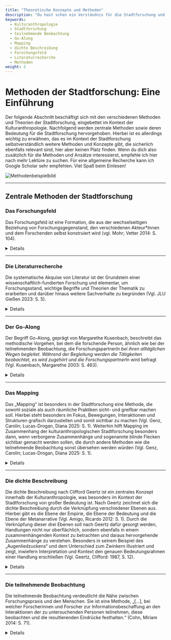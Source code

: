 ```yaml
---
title: "Theoretische Konzepte und Methoden"
description: "Du hast schon ein Verständnis für die Stadtforschung und fragst dich, welche Methoden hier zur Anwendung kommen? Oder startest komplett bei null? Dann bist du hier genau richtig! In dieser Sektion erfährst du alles wichtige zu Methoden in der kulturanthropologischen Stadtforschung. Egal ob teilnehmende Beobachtung, Go-Along oder die dichte Beschreibung: In dieser Sektion erfährst du alles, was du zu den Methoden der Stadtforschung wissen musst."
keywords:
  - Kulturanthropologie
  - Stadtforschung
  - teilnehmende Beobachtung
  - Go-Along
  - Mapping
  - dichte Beschreibung
  - Forschungsfeld
  - Literaturrecherche
  - Methoden
weight: 2
---
```


# Methoden der Stadtforschung: Eine Einführung

Der folgende Abschnitt beschäftigt sich mit den verschiedenen Methoden und Theorien der Stadtforschung, eingebettet im Kontext der Kulturanthropologie. Nachfolgend werden zentrale Methoden sowie deren Bedeutung für die Stadtforschung hervorgehoben. Hierbei ist es allerdings wichtig zu erwähnen, das es im Kontext der Stadtforschung selbstverständlich weitere Methoden und Konzepte gibt, die sicherlich ebenfalls relevant sind, hier aber keinen Platz finden. Wenn du dich also zusätzlich für die Methoden und Ansätze interessierst, empfehle ich hier nach mehr Lektüre zu suchen. Für eine allgemeine Recherche kann ich Google Scholar sehr empfehlen. Viel Spaß beim Einlesen!

![Methodenbeispielbild](/assets/img/Methodenbeispielbild.png)

---

## Zentrale Methoden der Stadtforschung

### Das Forschungsfeld

Das Forschungsfeld ist eine Formation, die aus der wechselseitigen Beziehung von Forschungsgegenstand, den verschiedenen Akteur\*Innen und dem Forschenden selbst konstruiert wird (vgl. Mohr; Vetter 2014: S. 104).

<details>
<summary>Details</summary>

In diesem Kontext ist zu beachten, dass das Forschungsfeld nicht als gegebene Wahrheit zu betrachten ist, sondern vielmehr als Ergebnis „[…] eines nie abgeschlossenen und sich stets im Wandel befindlichen Herstellungsprozesses.“ (Mohr, Sebastian; Vetter Andrea 2014: S. 104).

</details>

---

### Die Literaturrecherche

Die systematische Akquise von Literatur ist der Grundstein einer wissenschaftlich-fundierten Forschung und elementar, um Forschungsstand, wichtige Begriffe und Theorien der Thematik zu erarbeiten und darüber hinaus weitere Sachverhalte zu begründen (Vgl. JLU Gießen 2023: S. 5).

<details>
<summary>Details</summary>

Gerade in Beziehung auf andere Forschungsmethoden ist hier wichtig zu erwähnen, das die Literaturrecherche den Grundstein für weitere Forschungsmethoden wie beispielsweise das leitfadengestützte Interview oder die teilnehmende Beobachtung liegt.

</details>

---

### Der Go-Along

Der Begriff Go-Along, geprägt von Margarethe Kusenbach, beschreibt das methodische Vorgehen, bei dem die forschende Person, ähnlich wie bei der teilnehmenden Beobachtung, die Forschungspartner*In bei ihren alltäglichen Wegen begleitet. Während der Begleitung werden die Tätigkeiten beobachtet, es wird zugehört und die Forschungspartner*In wird befragt (Vgl. Kusenbach, Margarethe 2003: S. 463).

<details>
<summary>Details</summary>

Das Ziel dieser Methode bestimmt sich besonders durch das Verstehen der Erfahrungen und der Handlungen der Person im Moment der Teilnahme. Gerade im Kontext der Stadtforschung ist dieses Vorgehen hilfreich, um die Sichtweisen und Erfahrungen der Forschungspartner*Innen im Kontext als Stadtakteur*Innen und Teilhaber\*innen nachvollziehen zu können.

</details>

---

### Das Mapping

Das „Mapping“ ist besonders in der Stadtforschung eine Methode, die sowohl soziale als auch räumliche Praktiken sicht- und greifbar machen soll. Hierbei steht besonders im Fokus, Bewegungen, Interaktionen und Strukturen grafisch darzustellen und somit sichtbar zu machen (Vgl. Genz, Carolin; Lucas-Drogan, Diana 2025: S. 1). Weiterhin hilft Mapping im Zusammenhang der kulturanthropologischen Stadtforschung besonders dann, wenn verborgene Zusammenhänge und sogenannte blinde Flecken sichtbar gemacht werden sollen, die durch andere Methoden wie die teilnehmende Beobachtung sonst übersehen werden würden (Vgl. Genz, Carolin; Lucas-Drogan, Diana 2025: S. 1).

<details>
<summary>Details</summary>

Wie bereits im Rahmen des Go-Along beschrieben ist auch das Mapping eine wichtige Methode, um Akteur*Innen und deren Handlungen im Kontext der Stadtforschung zu verstehen und nachvollziehen zu können. Hierbei sticht besonders die Eigenschaft der Methode hervor, Dinge aus dem Verborgenen sichtbar zu machen und somit dafür zu sorgen, dass Perspektiven und Empfindungen von Akteur*Innen der Stadt vollumfänglich dargestellt werden können.

</details>

---

### Die dichte Beschreibung

Die dichte Beschreibung nach Clifford Geertz ist ein zentrales Konzept innerhalb der Kulturanthropologie, was besonders im Kontext der Stadtforschung von großer Bedeutung ist. Nach Geertz zeichnet sich die dichte Beschreibung durch die Verknüpfung verschiedener Ebenen aus. Hierbei gibt es die Ebene der Empirie, die Ebene der Bedeutung und die Ebene der Metanarrative (Vgl. Amigo, Ricardo 2012: S. 1). Durch die Verknüpfung dieser drei Ebenen soll nach Geertz dafür gesorgt werden, Handlungen nicht nur oberflächlich, sondern ebenfalls in einem zusammenhängenden Kontext zu betrachten und daraus hervorgehende Zusammenhänge zu verstehen. Besonders in seinem Beispiel des „Augenliedzuckens“ und dem Unterschied zum Zwinkern illustriert und zeigt, inwiefern Interpretation und Kontext den genauen Bedeutungsrahmen einer Handlung erschließen (Vgl. Geertz, Clifford: 1987, S. 12).

<details>
<summary>Details</summary>

Im Kontext der Stadtforschung hilft die dichte Beschreibung ähnlich wie der Go-Along oder das Mapping dabei, verschiedene Gruppen städtischer Akteur\*Innen und deren Handlungen, dem zugeordneten kulturellen Kontext und eben unsichtbare Begebenheiten zu verstehen und sichtbar zu machen. Die von Geertz angeführten Ebenen helfen in diesem Zusammenhang, unter die Oberfläche zu tauchen und das vielschichtige Netz an Regeln, Handlungen und Beziehungen innerhalb einer Stadt aufzudecken.

</details>

---

### Die teilnehmende Beobachtung

Die teilnehmende Beobachtung verdeutlicht die Nähe zwischen Forschungspraxis und den Menschen. Sie ist eine Methode, „[…], bei welcher Forscherinnen und Forscher zur Informationsbeschaffung an den Interaktionen der zu untersuchenden Personen teilnehmen, diese beobachten und die resultierenden Eindrücke festhalten.“ (Cohn, Miriam 2014: S. 71).

<details>
<summary>Details</summary>

In diesem Zusammenhang spielt die physische Präsenz der forschenden Person am Forschungsort eine wichtige Rolle. Die teilnehmende Beobachtung ermöglicht es zudem, „[…] vertiefte Einblicke in das Handeln von Menschen und die Sinnzusammenhänge, die sich daraus ergeben […]“ (Cohn, Miriam 2014: S. 72) zu gewinnen.

</details>
